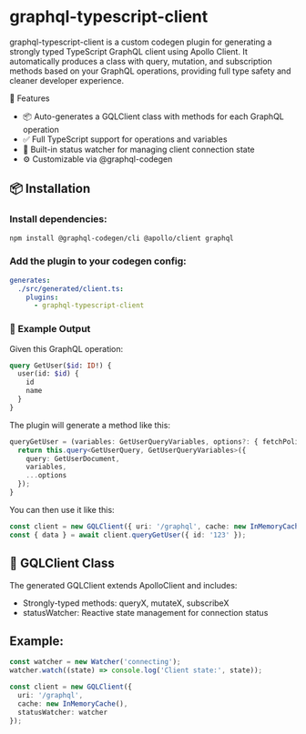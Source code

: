 # graphql-typescript-client

graphql-typescript-client is a custom codegen plugin for generating a strongly typed TypeScript GraphQL client using Apollo Client. It automatically produces a class with query, mutation, and subscription methods based on your GraphQL operations, providing full type safety and cleaner developer experience.

🚀 Features
- 📦 Auto-generates a GQLClient class with methods for each GraphQL operation
- ✅ Full TypeScript support for operations and variables
- 🧠 Built-in status watcher for managing client connection state
- ⚙️ Customizable via @graphql-codegen

## 📦 Installation

### Install dependencies:

```bash
npm install @graphql-codegen/cli @apollo/client graphql
```

### Add the plugin to your codegen config:

```yaml
generates:
  ./src/generated/client.ts:
    plugins:
      - graphql-typescript-client
```

### 📄 Example Output

Given this GraphQL operation:

```graphql
query GetUser($id: ID!) {
  user(id: $id) {
    id
    name
  }
}
```

The plugin will generate a method like this:

```ts
queryGetUser = (variables: GetUserQueryVariables, options?: { fetchPolicy?: FetchPolicy }) => {
  return this.query<GetUserQuery, GetUserQueryVariables>({
    query: GetUserDocument,
    variables,
    ...options
  });
}
```

You can then use it like this:

```ts
const client = new GQLClient({ uri: '/graphql', cache: new InMemoryCache() });
const { data } = await client.queryGetUser({ id: '123' });
```

## 🧩 GQLClient Class

The generated GQLClient extends ApolloClient and includes:
- Strongly-typed methods: queryX, mutateX, subscribeX
- statusWatcher: Reactive state management for connection status

## Example:

```ts
const watcher = new Watcher('connecting');
watcher.watch((state) => console.log('Client state:', state));

const client = new GQLClient({
  uri: '/graphql',
  cache: new InMemoryCache(),
  statusWatcher: watcher
});
```
